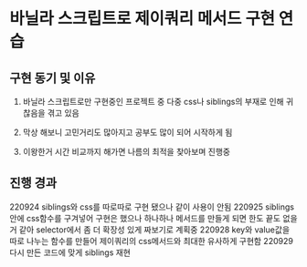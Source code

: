 # 바닐라 스크립트로 제이쿼리 메서드 구현 연습

## 구현 동기 및 이유
1. 바닐라 스크립트로만 구현중인 프로젝트 중 다중 css나 siblings의 부재로 인해 귀찮음을 겪고 있음

2. 막상 해보니 고민거리도 많아지고 공부도 많이 되어 시작하게 됨

3. 이왕한거 시간 비교까지 해가면 나름의 최적을 찾아보며 진행중

## 진행 경과
220924 siblings와 css를 따로따로 구현 됐으나 같이 사용이 안됨
220925 siblings 안에 css함수를 구겨넣어 구현은 했으나 하나하나 메서드를 만들게 되면 한도 끝도 없을거 같아 selector에서 좀 더 확장성 있게 짜보기로 계획중
220928 key와 value값을 따로 나누는 함수를 만들어 제이쿼리의 css메서드와 최대한 유사하게 구현함
220929 다시 만든 코드에 맞게 siblings 재현